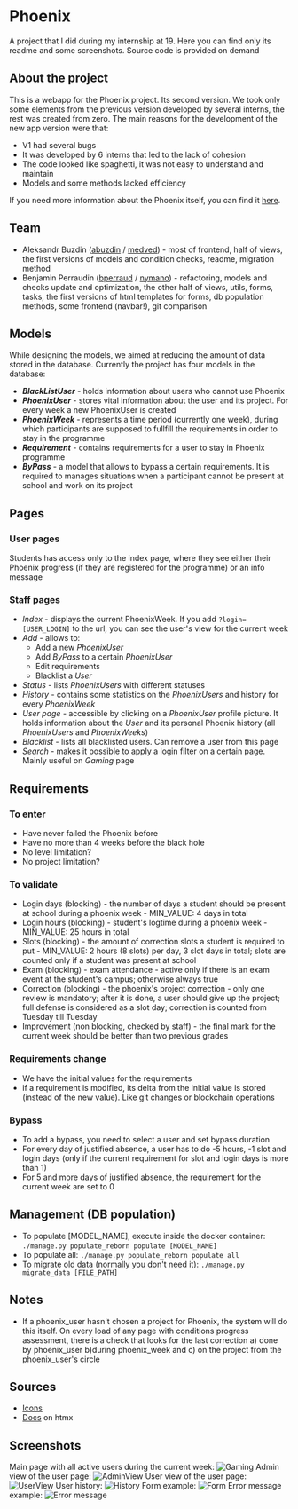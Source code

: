 # Phoenix
A project that I did during my internship at 19. Here you can find only its readme and some screenshots. Source code is provided on demand

## About the project
This is a webapp for the Phoenix project. Its second version. We took only some elements from the previous version developed by several interns, the rest was created from zero. The main reasons for the development of the new app version were that:
* V1 had several bugs
* It was developed by 6 interns that led to the lack of cohesion
* The code looked like spaghetti, it was not easy to understand and maintain
* Models and some methods lacked efficiency

If you need more information about the Phoenix itself, you can find it [here](https://man.s19.be/view/pedago/phoenix/).

## Team
* Aleksandr Buzdin ([abuzdin](https://profile.intra.42.fr/users/abuzdin) / [medved](https://profile.intra.42.fr/users/medved)) - most of frontend, half of views, the first versions of models and condition checks, readme, migration method
* Benjamin Perraudin ([bperraud](https://profile.intra.42.fr/users/bperraud) / [nymano](https://profile.intra.42.fr/users/nymano)) - refactoring, models and checks update and optimization, the other half of views, utils, forms, tasks, the first versions of html templates for forms, db population methods, some frontend (navbar!), git comparison

## Models
While designing the models, we aimed at reducing the amount of data stored in the database. Currently the project has four models in the database:
* ***BlackListUser*** - holds information about users who cannot use Phoenix
* ***PhoenixUser*** - stores vital information about the user and its project. For every week a new PhoenixUser is created
* ***PhoenixWeek*** - represents a time period (currently one week), during which participants are supposed to fullfill the requirements in order to stay in the programme
* ***Requirement*** - contains requirements for a user to stay in Phoenix programme
* ***ByPass*** - a model that allows to bypass a certain requirements. It is required to manages situations when a participant cannot be present at school and work on its project

## Pages
### User pages
Students has access only to the index page, where they see either their Phoenix progress (if they are registered for the programme) or an info message

### Staff pages
* *Index* - displays the current PhoenixWeek. If you add `?login=[USER_LOGIN]` to the url, you can see the user's view for the current week
* *Add* - allows to:
  - Add a new *PhoenixUser*
  - Add *ByPass* to a certain *PhoenixUser*
  - Edit requirements
  - Blacklist a *User*
* *Status* - lists *PhoenixUsers* with different statuses
* *History* - contains some statistics on the *PhoenixUsers* and history for every *PhoenixWeek*
* *User page* - accessible by clicking on a *PhoenixUser* profile picture. It holds information about the *User* and its personal Phoenix history (all *PhoenixUsers* and *PhoenixWeeks*)
* *Blacklist* - lists all blacklisted users. Can remove a user from this page
* *Search* - makes it possible to apply a login filter on a certain page. Mainly useful on *Gaming* page

## Requirements

### To enter
* Have never failed the Phoenix before
* Have no more than 4 weeks before the black hole
* No level limitation?
* No project limitation?

### To validate
* Login days (blocking) - the number of days a student should be present at school during a phoenix week - MIN_VALUE: 4 days in total
* Login hours (blocking) - student's logtime during a phoenix week - MIN_VALUE: 25 hours in total
* Slots (blocking) - the amount of correction slots a student is required to put - MIN_VALUE: 2 hours (8 slots) per day, 3 slot days in total; slots are counted only if a student was present at school
* Exam (blocking) - exam attendance - active only if there is an exam event at the student's campus; otherwise always true
* Correction (blocking) - the phoenix's project correction - only one review is mandatory; after it is done, a user should give up the project; full defense is considered as a slot day; correction is counted from Tuesday till Tuesday
* Improvement (non blocking, checked by staff) - the final mark for the current week should be better than two previous grades

### Requirements change
* We have the initial values for the requirements
* if a requirement is modified, its delta from the initial value is stored (instead of the new value). Like git changes or blockchain operations

### Bypass
* To add a bypass, you need to select a user and set bypass duration
* For every day of justified absence, a user has to do -5 hours, -1 slot and login days (only if the current requirement for slot and login days is more than 1)
* For 5 and more days of justified absence, the requirement for the current week are set to 0

## Management (DB population)
* To populate [MODEL_NAME], execute inside the docker container: `./manage.py populate_reborn populate [MODEL_NAME]`
* To populate all: `./manage.py populate_reborn populate all`
* To migrate old data (normally you don't need it): `./manage.py migrate_data [FILE_PATH]`

## Notes
* If a phoenix_user hasn't chosen a project for Phoenix, the system will do this itself. On every load of any page with conditions progress assessment, there is a check that looks for the last correction a) done by phoenix_user b)during phoenix_week and c) on the project from the phoenix_user's circle

## Sources
* [Icons](https://icon-sets.iconify.design/)
* [Docs](https://htmx.org/docs/) on htmx

## Screenshots
Main page with all active users during the current week:
![Gaming](https://github.com/baltsaros/phoenix/blob/main/pics/gaming.jpeg)
Admin view of the user page:
![AdminView](https://github.com/baltsaros/phoenix/blob/main/pics/userPageAdminView.jpeg)
User view of the user page:
![UserView](https://github.com/baltsaros/phoenix/blob/main/pics/history.jpeg)
User history:
![History](https://github.com/baltsaros/phoenix/blob/main/pics/History.jpeg)
Form example:
![Form](https://github.com/baltsaros/phoenix/blob/main/pics/form.jpeg)
Error message example:
![Error message](https://github.com/baltsaros/phoenix/blob/main/pics/errorMsg.jpeg)